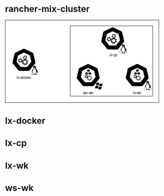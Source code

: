 # rancher-mix-cluster

![alt text](https://raw.githubusercontent.com/leandroscardua/rancher-mix-cluster/main/Untitled%20Diagram.jpg?raw=true)

# lx-docker

# lx-cp

# lx-wk

# ws-wk
